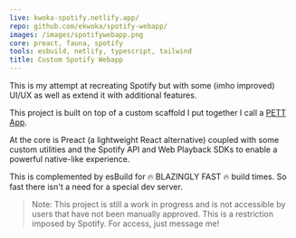 ```yaml
---
live: kwoka-spotify.netlify.app/
repo: github.com/ekwoka/spotify-webapp/
images: /images/spotifywebapp.png
core: preact, fauna, spotify
tools: esbuild, netlify, typescript, tailwind
title: Custom Spotify Webapp
---
```


This is my attempt at recreating Spotify but with some (imho improved) UI/UX as well as extend it with additional features.

This project is built on top of a custom scaffold I put together I call a [PETT App](https://www.npmjs.com/package/@ekwoka/create-pett-app).

At the core is Preact (a lightweight React alternative) coupled with some custom utilities and the Spotify API and Web Playback SDKs to enable a powerful native-like experience.

This is complemented by esBuild for 🔥 BLAZINGLY FAST 🔥 build times. So fast there isn't a need for a special dev server.

> Note: This project is still a work in progress and is not accessible by users that have not been manually approved. This is a restriction imposed by Spotify. For access, just message me!
